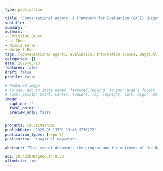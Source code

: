 ```yaml
---
type: publication

title: "Conversational Agents: A Framework for Evaluation (CAFE) (Dagstuhl Perspectives Workshop 24352)"
subtitle: ''
summary: ''
authors:
- Christine Bauer
- Li Chen
- Nicola Ferro
- Norbert Fuhr
tags: [conversational agents, evaluation, information access, Dagstuhl Perspectives Workshop, Dagstuhl]
categories: []
date: 2025-03-13
featured: false
draft: false
profile: false

# Featured image
# To use, add an image named `featured.jpg/png` to your page's folder.
# Focal points: Smart, Center, TopLeft, Top, TopRight, Left, Right, BottomLeft, Bottom, BottomRight.
image:
  caption: ''
  focal_point: ''
  preview_only: false


projects: [multimethod]
publishDate: '2025-03-13T01:13:46.973627Z'
publication_types: [report]
publication: '*Dagstuhl Reports*'

abstract: "This report documents the program and the outcomes of the Dagstuhl Perspectives Workshop 24352, 'Conversational Agents: A Framework for Evaluation (CAFE)', which brought together 22 distinguished researchers and practitioners from 12 countries. In this workshop, a new framework for the evaluation of conversational information access systems was developed, consisting of six major components: 1) goals of the system’s stakeholders, 2) user tasks to be studied in the evaluation, 3) aspects of the users carrying out the tasks, 4) evaluation criteria to be considered, 5) evaluation methodology to be applied, and 6) measures for the quantitative criteria chosen. An evaluation design begins with identifying the stakeholders, whose goals determine the criteria. Tasks and evaluation methodology should be chosen according to these decisions."

doi: 10.4230/DagRep.14.8.53
altmetric: true
---
```

